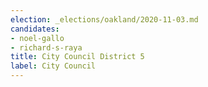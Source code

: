 ```yaml
---
election: _elections/oakland/2020-11-03.md
candidates:
- noel-gallo
- richard-s-raya
title: City Council District 5
label: City Council
---
```

